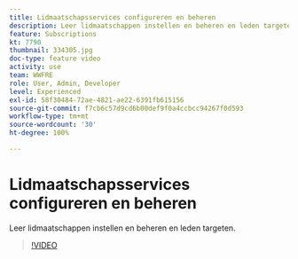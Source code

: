 ```yaml
---
title: Lidmaatschapsservices configureren en beheren
description: Leer lidmaatschappen instellen en beheren en leden targeten.
feature: Subscriptions
kt: 7790
thumbnail: 334305.jpg
doc-type: feature video
activity: use
team: WWFRE
role: User, Admin, Developer
level: Experienced
exl-id: 58f30484-72ae-4821-ae22-6391fb615156
source-git-commit: f7cb6c57d9cd6b00def9f0a4ccbcc94267f0d593
workflow-type: tm+mt
source-wordcount: '30'
ht-degree: 100%

---
```


# Lidmaatschapsservices configureren en beheren

Leer lidmaatschappen instellen en beheren en leden targeten.

>[!VIDEO](https://video.tv.adobe.com/v/334305?quality=12)
